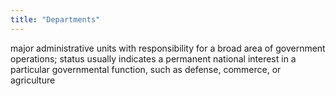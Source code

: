 ```yaml
---
title: "Departments"
---
```

major administrative units with responsibility for a broad area of government operations; status usually indicates a permanent national interest in a particular governmental function, such as defense, commerce, or agriculture


